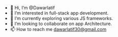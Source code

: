 - 👋 Hi, I’m @Dawarlatif
- 👀 I’m interested in full-stack app development.   
- 🌱 I’m currently exploring various JS frameworks.
- 💞️ I’m looking to collaborate on app Architecture.
- 📫 How to reach me dawarlatif30@gmail.com 

<!---
Dawarlatif/Dawarlatif is a ✨ special ✨ repository because its `README.md` (this file) appears on your GitHub profile.
You can click the Preview link to take a look at your changes.
--->
